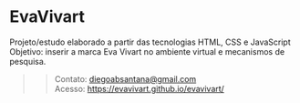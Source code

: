 # EvaVivart
Projeto/estudo elaborado a partir das tecnologias HTML, CSS e JavaScript <br>
Objetivo: inserir a marca Eva Vivart no ambiente virtual e mecanismos de pesquisa.
>>Contato: diegoabsantana@gmail.com <br>
>>Acesso: https://evavivart.github.io/evavivart/
